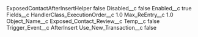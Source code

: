 <?xml version="1.0" encoding="UTF-8"?>
<CustomMetadata xmlns="http://soap.sforce.com/2006/04/metadata" xmlns:xsi="http://www.w3.org/2001/XMLSchema-instance" xmlns:xsd="http://www.w3.org/2001/XMLSchema">
    <label>ExposedContactAfterInsertHelper</label>
    <protected>false</protected>
    <values>
        <field>Disabled__c</field>
        <value xsi:type="xsd:boolean">false</value>
    </values>
    <values>
        <field>Enabled__c</field>
        <value xsi:type="xsd:boolean">true</value>
    </values>
    <values>
        <field>Fields__c</field>
        <value xsi:nil="true"/>
    </values>
    <values>
        <field>HandlerClass_ExecutionOrder__c</field>
        <value xsi:type="xsd:double">1.0</value>
    </values>
    <values>
        <field>Max_ReEntry__c</field>
        <value xsi:type="xsd:double">1.0</value>
    </values>
    <values>
        <field>Object_Name__c</field>
        <value xsi:type="xsd:string">Exposed_Contact_Review__c</value>
    </values>
    <values>
        <field>Temp__c</field>
        <value xsi:type="xsd:boolean">false</value>
    </values>
    <values>
        <field>Trigger_Event__c</field>
        <value xsi:type="xsd:string">AfterInsert</value>
    </values>
    <values>
        <field>Use_New_Transaction__c</field>
        <value xsi:type="xsd:boolean">false</value>
    </values>
</CustomMetadata>
